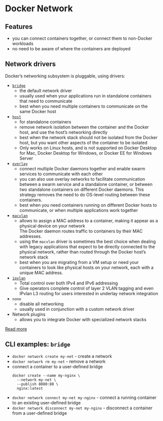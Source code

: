 
# Docker Network

## Features

- you can connect containers together, or connect them to non-Docker workloads
- no need to be aware of where the containers are deployed

## Network drivers

Docker’s networking subsystem is pluggable, using drivers:

- [`bridge`](https://docs.docker.com/network/bridge/)
  - the default network driver
  - usually used when your applications run in standalone containers that need to communicate
  - best when you need multiple containers to communicate on the same Docker host
- [`host`](https://docs.docker.com/network/host/)
  - for standalone containers
  - remove network isolation between the container and the Docker host, and use the host’s networking directly
  - best when the network stack should not be isolated from the Docker host, but you want other aspects of the container to be isolated
  - Only works on Linux hosts, and is not supported on Docker Desktop for Mac, Docker Desktop for Windows, or Docker EE for Windows Server
- [`overlay`](https://docs.docker.com/network/overlay/)
  - connect multiple Docker daemons together and enable swarm services to communicate with each other
  - you can also use overlay networks to facilitate communication between a swarm service and a standalone container, or between two standalone containers on different Docker daemons. This strategy removes the need to do OS-level routing between these containers.
  - best when you need containers running on different Docker hosts to communicate, or when multiple applications work together
- [`macvlan`](https://docs.docker.com/network/macvlan/)
  - allows to assign a MAC address to a container, making it appear as a physical device on your network   
    The Docker daemon routes traffic to containers by their MAC addresses.
  - using the `macvlan` driver is sometimes the best choice when dealing with legacy applications that expect to be directly connected to the physical network, rather than routed through the Docker host’s network stack
  - best when you are migrating from a VM setup or need your containers to look like physical hosts on your network, each with a unique MAC address.
- [`ipvlan`](https://docs.docker.com/network/ipvlan/)
  - Total control over both IPv4 and IPv6 addressing
  - Give operators complete control of layer 2 VLAN tagging and even IPvlan L3 routing for users interested in underlay network integration
- `none`
  - disable all networking
  - usually used in conjunction with a custom network driver
- Network plugins   
  - allows you to integrate Docker with specialized network stacks

[Read more](https://towardsdatascience.com/docker-networking-919461b7f498)

## CLI examples: `bridge`

- `docker network create my-net` - create a network
- `docker network rm my-net` - remove a network
- connect a container to a user-defined bridge   
  ```
  docker create --name my-nginx \
    --network my-net \
    --publish 8080:80 \
    nginx:latest
  ```
- `docker network connect my-net my-nginx` - connect a running container to an existing user-defined bridge
- `docker network disconnect my-net my-nginx` - disconnect a container from a user-defined bridge
